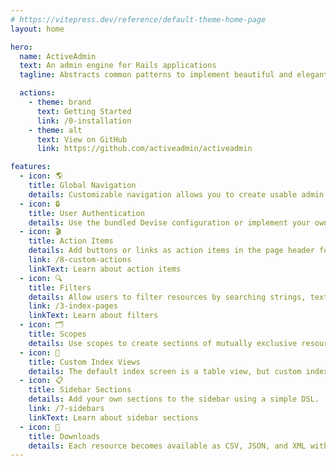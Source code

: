 ```yaml
---
# https://vitepress.dev/reference/default-theme-home-page
layout: home

hero:
  name: ActiveAdmin
  text: An admin engine for Rails applications
  tagline: Abstracts common patterns to implement beautiful and elegant interfaces with ease.

  actions:
    - theme: brand
      text: Getting Started
      link: /0-installation
    - theme: alt
      text: View on GitHub
      link: https://github.com/activeadmin/activeadmin

features:
  - icon: 🌎
    title: Global Navigation
    details: Customizable navigation allows you to create usable admin interfaces for your business.
  - icon: 🔒
    title: User Authentication
    details: Use the bundled Devise configuration or implement your own authorization using the provided hooks.
  - icon: 🎬
    title: Action Items
    details: Add buttons or links as action items in the page header for a resource.
    link: /8-custom-actions
    linkText: Learn about action items
  - icon: 🔍
    title: Filters
    details: Allow users to filter resources by searching strings, text fields, dates, and numeric values.
    link: /3-index-pages
    linkText: Learn about filters
  - icon: 🗂️
    title: Scopes
    details: Use scopes to create sections of mutually exclusive resources for quick navigation and reporting.
  - icon: 📑
    title: Custom Index Views
    details: The default index screen is a table view, but custom index views are supported.
  - icon: 📋
    title: Sidebar Sections
    details: Add your own sections to the sidebar using a simple DSL.
    link: /7-sidebars
    linkText: Learn about sidebar sections
  - icon: 💾
    title: Downloads
    details: Each resource becomes available as CSV, JSON, and XML with customizable output.
---
```

